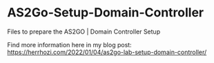 # AS2Go-Setup-Domain-Controller
Files to prepare the AS2GO | Domain Controller Setup

Find more information here in my blog post: https://herrhozi.com/2022/01/04/as2go-lab-setup-domain-controller/

